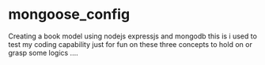 # mongoose_config
Creating a book model using nodejs expressjs and mongodb 
this is i used to test my coding capability just for fun on these three concepts to 
hold on or  grasp some logics .... 
